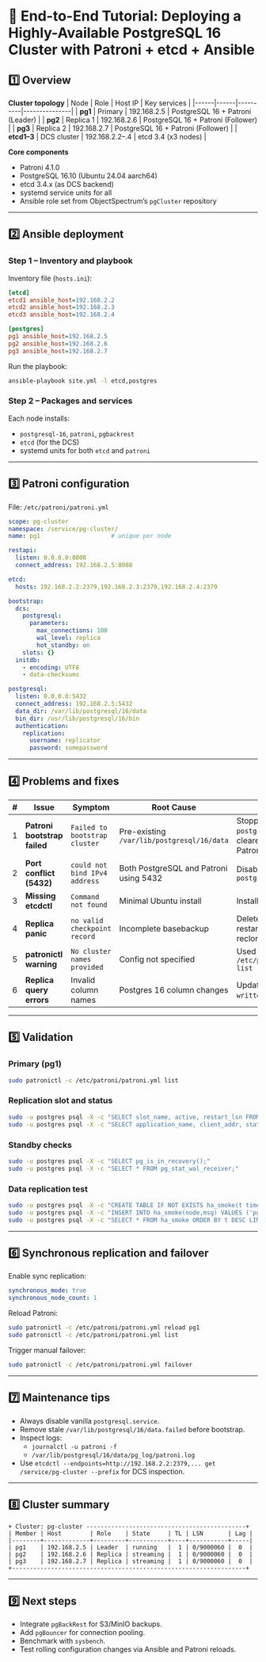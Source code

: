 
# 🧭 End-to-End Tutorial: Deploying a Highly-Available PostgreSQL 16 Cluster with Patroni + etcd + Ansible

## 1️⃣ Overview

**Cluster topology**
| Node | Role | Host IP | Key services |
|------|------|----------|---------------|
| **pg1** | Primary | 192.168.2.5 | PostgreSQL 16 + Patroni (Leader) |
| **pg2** | Replica 1 | 192.168.2.6 | PostgreSQL 16 + Patroni (Follower) |
| **pg3** | Replica 2 | 192.168.2.7 | PostgreSQL 16 + Patroni (Follower) |
| **etcd1–3** | DCS cluster | 192.168.2.2–.4 | etcd 3.4 (x3 nodes) |

**Core components**
- Patroni 4.1.0  
- PostgreSQL 16.10 (Ubuntu 24.04 aarch64)  
- etcd 3.4.x (as DCS backend)  
- systemd service units for all  
- Ansible role set from ObjectSpectrum’s `pgCluster` repository  

---

## 2️⃣ Ansible deployment

### Step 1 – Inventory and playbook
Inventory file (`hosts.ini`):
```ini
[etcd]
etcd1 ansible_host=192.168.2.2
etcd2 ansible_host=192.168.2.3
etcd3 ansible_host=192.168.2.4

[postgres]
pg1 ansible_host=192.168.2.5
pg2 ansible_host=192.168.2.6
pg3 ansible_host=192.168.2.7
```

Run the playbook:
```bash
ansible-playbook site.yml -l etcd,postgres
```

### Step 2 – Packages and services
Each node installs:
- `postgresql-16`, `patroni`, `pgbackrest`
- `etcd` (for the DCS)
- systemd units for both `etcd` and `patroni`

---

## 3️⃣ Patroni configuration

File: `/etc/patroni/patroni.yml`
```yaml
scope: pg-cluster
namespace: /service/pg-cluster/
name: pg1                    # unique per node

restapi:
  listen: 0.0.0.0:8008
  connect_address: 192.168.2.5:8008

etcd:
  hosts: 192.168.2.2:2379,192.168.2.3:2379,192.168.2.4:2379

bootstrap:
  dcs:
    postgresql:
      parameters:
        max_connections: 100
        wal_level: replica
        hot_standby: on
    slots: {}
  initdb:
    - encoding: UTF8
    - data-checksums

postgresql:
  listen: 0.0.0.0:5432
  connect_address: 192.168.2.5:5432
  data_dir: /var/lib/postgresql/16/data
  bin_dir: /usr/lib/postgresql/16/bin
  authentication:
    replication:
      username: replicator
      password: somepassword
```

---

## 4️⃣ Problems and fixes

| # | Issue | Symptom | Root Cause | Fix |
|--|--|--|--|--|
| 1 | **Patroni bootstrap failed** | `Failed to bootstrap cluster` | Pre-existing `/var/lib/postgresql/16/data` | Stopped and disabled `postgresql.service`, cleared data dir, restarted Patroni |
| 2 | **Port conflict (5432)** | `could not bind IPv4 address` | Both PostgreSQL and Patroni using 5432 | Disabled vanilla `postgresql.service` |
| 3 | **Missing etcdctl** | `Command not found` | Minimal Ubuntu install | Installed `etcd-client` |
| 4 | **Replica panic** | `no valid checkpoint record` | Incomplete basebackup | Deleted data dir and restarted Patroni to reclone |
| 5 | **patronictl warning** | `No cluster names provided` | Config not specified | Used `patronictl -c /etc/patroni/patroni.yml list` |
| 6 | **Replica query errors** | Invalid column names | Postgres 16 column changes | Updated queries to use `written_lsn`, `flushed_lsn` |

---

## 5️⃣ Validation

### Primary (pg1)
```bash
sudo patronictl -c /etc/patroni/patroni.yml list
```

### Replication slot and status
```bash
sudo -u postgres psql -X -c "SELECT slot_name, active, restart_lsn FROM pg_replication_slots;"
sudo -u postgres psql -X -c "SELECT application_name, client_addr, state, sync_state, write_lsn, flush_lsn, replay_lsn FROM pg_stat_replication;"
```

### Standby checks
```bash
sudo -u postgres psql -X -c "SELECT pg_is_in_recovery();"
sudo -u postgres psql -X -c "SELECT * FROM pg_stat_wal_receiver;"
```

### Data replication test
```bash
sudo -u postgres psql -X -c "CREATE TABLE IF NOT EXISTS ha_smoke(t timestamptz default now(), node text, msg text);"
sudo -u postgres psql -X -c "INSERT INTO ha_smoke(node,msg) VALUES ('pg1','hello');"
sudo -u postgres psql -X -c "SELECT * FROM ha_smoke ORDER BY t DESC LIMIT 1;"
```

---

## 6️⃣ Synchronous replication and failover

Enable sync replication:
```yaml
synchronous_mode: true
synchronous_node_count: 1
```
Reload Patroni:
```bash
sudo patronictl -c /etc/patroni/patroni.yml reload pg1
sudo patronictl -c /etc/patroni/patroni.yml list
```

Trigger manual failover:
```bash
sudo patronictl -c /etc/patroni/patroni.yml failover
```

---

## 7️⃣ Maintenance tips
- Always disable vanilla `postgresql.service`.
- Remove stale `/var/lib/postgresql/16/data.failed` before bootstrap.
- Inspect logs:  
  - `journalctl -u patroni -f`  
  - `/var/lib/postgresql/16/data/pg_log/patroni.log`
- Use `etcdctl --endpoints=http://192.168.2.2:2379,... get /service/pg-cluster --prefix` for DCS inspection.

---

## 8️⃣ Cluster summary
```
+ Cluster: pg-cluster ---------------------------------------------+
| Member | Host        | Role    | State     | TL | LSN       | Lag |
|--------+-------------+---------+-----------+----+-----------+-----|
| pg1    | 192.168.2.5 | Leader  | running   |  1 | 0/9000060 |  0  |
| pg2    | 192.168.2.6 | Replica | streaming |  1 | 0/9000060 |  0  |
| pg3    | 192.168.2.7 | Replica | streaming |  1 | 0/9000060 |  0  |
+------------------------------------------------------------------+
```

---

## 9️⃣ Next steps
- Integrate `pgBackRest` for S3/MinIO backups.  
- Add `pgBouncer` for connection pooling.  
- Benchmark with `sysbench`.  
- Test rolling configuration changes via Ansible and Patroni reloads.
